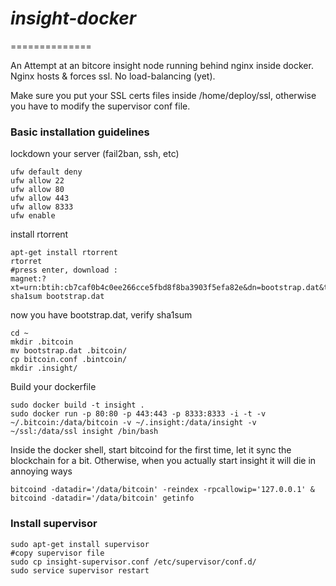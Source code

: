 # *insight-docker*
==============

An Attempt at an bitcore insight node running behind nginx inside docker. Nginx hosts & forces ssl. No load-balancing (yet).

Make sure you put your SSL certs files inside /home/deploy/ssl, otherwise you have to modify the supervisor conf file.

### Basic installation guidelines

lockdown your server (fail2ban, ssh, etc)

    ufw default deny
    ufw allow 22
    ufw allow 80
    ufw allow 443
    ufw allow 8333
    ufw enable
    

install rtorrent

    apt-get install rtorrent
    rtorret
    #press enter, download :
    magnet:?xt=urn:btih:cb7caf0b4c0ee266cce5fbd8f8ba3903f5efa82e&dn=bootstrap.dat&tr=udp://tracker.openbittorrent.com:80&tr=udp://tracker.publicbt.com:80&tr=udp://tracker.ccc.de:80&tr=udp://tracker.istole.it:80
    sha1sum bootstrap.dat

now you have bootstrap.dat, verify sha1sum

    cd ~
    mkdir .bitcoin
    mv bootstrap.dat .bitcoin/
    cp bitcoin.conf .bintcoin/
    mkdir .insight/
 
Build your dockerfile

    sudo docker build -t insight .
    sudo docker run -p 80:80 -p 443:443 -p 8333:8333 -i -t -v ~/.bitcoin:/data/bitcoin -v ~/.insight:/data/insight -v ~/ssl:/data/ssl insight /bin/bash
 
Inside the docker shell, start bitcoind for the first time, let it sync the blockchain for a bit. Otherwise, when you actually start insight it will die in annoying ways

    bitcoind -datadir='/data/bitcoin' -reindex -rpcallowip='127.0.0.1' &
    bitcoind -datadir='/data/bitcoin' getinfo


 
 ### Install supervisor
 
    sudo apt-get install supervisor
    #copy supervisor file
    sudo cp insight-supervisor.conf /etc/supervisor/conf.d/
    sudo service supervisor restart
    
    
